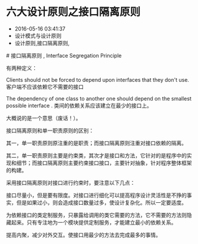 # 六大设计原则之接口隔离原则
- 2016-05-16 03:41:37
- 设计模式与设计原则
- 设计原则,接口隔离原则,

<!--markdown--># 接口隔离原则 , Interface Segregation Principle

有两种定义：

Clients should not be forced to depend upon interfaces that they don't use.
客户端不应该依赖它不需要的接口

The dependency of one class to another one should depend on the smallest possible interface .
类间的依赖关系应该建立在最少的接口上。

大概说的是一个意思（废话！）。

接口隔离原则和单一职责原则的区别：

其一，单一职责原则原注重的是职责；而接口隔离原则注重对接口依赖的隔离。

其二，单一职责原则主要是约束类，其次才是接口和方法，它针对的是程序中的实现和细节；而接口隔离原则主要约束接口接口，主要针对抽象，针对程序整体框架的构建。

采用接口隔离原则对接口进行约束时，要注意以下几点：

接口尽量小，但是要有限度。对接口进行细化可以提高程序设计灵活性是不挣的事实，但是如果过小，则会造成接口数量过多，使设计复杂化。所以一定要适度。

为依赖接口的类定制服务，只暴露给调用的类它需要的方法，它不需要的方法则隐藏起来。只有专注地为一个模块提供定制服务，才能建立最小的依赖关系。

提高内聚，减少对外交互。使接口用最少的方法去完成最多的事情。